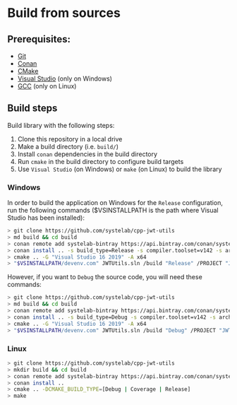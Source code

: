 # Build from sources

## Prerequisites:
  - [Git](https://git-scm.com/)
  - [Conan](https://conan.io/)
  - [CMake](https://cmake.org/)
  - [Visual Studio](https://visualstudio.microsoft.com/) (only on Windows)
  - [GCC](https://gcc.gnu.org/) (only on Linux)

## Build steps

Build library with the following steps:
  1. Clone this repository in a local drive
  2. Make a build directory (i.e. `build/`)
  3. Install `conan` dependencies in the build directory
  4. Run `cmake` in the build directory to configure build targets
  5. Use `Visual Studio` (on Windows) or `make` (on Linux) to build the library

### Windows

In order to build the application on Windows for the `Release` configuration, run the following commands ($VSINSTALLPATH is the path where Visual Studio has been installed):

``` bash
> git clone https://github.com/systelab/cpp-jwt-utils
> md build && cd build
> conan remote add systelab-bintray https://api.bintray.com/conan/systelab/conan
> conan install .. -s build_type=Release -s compiler.toolset=v142 -s arch=x86_64
> cmake .. -G "Visual Studio 16 2019" -A x64
> "$VSINSTALLPATH/devenv.com" JWTUtils.sln /build "Release" /PROJECT "JWTUtils"
```

However, if you want to `Debug` the source code, you will need these commands:

``` bash
> git clone https://github.com/systelab/cpp-jwt-utils
> md build && cd build
> conan remote add systelab-bintray https://api.bintray.com/conan/systelab/conan
> conan install .. -s build_type=Debug -s compiler.toolset=v142 -s arch=x86_64
> cmake .. -G "Visual Studio 16 2019" -A x64
> "$VSINSTALLPATH/devenv.com" JWTUtils.sln /build "Debug" /PROJECT "JWTUtils"
```

### Linux

``` bash
> git clone https://github.com/systelab/cpp-jwt-utils
> mkdir build && cd build
> conan remote add systelab-bintray https://api.bintray.com/conan/systelab/conan
> conan install ..
> cmake .. -DCMAKE_BUILD_TYPE=[Debug | Coverage | Release]
> make
```
